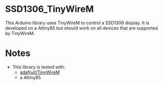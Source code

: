 # SSD1306_TinyWireM

This Arduino library uses TinyWireM to control a SSD1306 display. It is
developed on a Attiny85 but should work on all devices that are supported by
TinyWireM.


# Notes

 - This library is tested with:
   - [adafruit/TinyWireM](https://github.com/adafruit/TinyWireM)
   - a Attiny85
